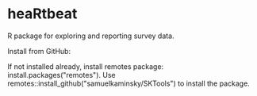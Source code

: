 # heaRtbeat
R package for exploring and reporting survey data.

Install from GitHub:

If not installed already, install remotes package: install.packages("remotes").
Use remotes::install_github("samuelkaminsky/SKTools") to install the package.
